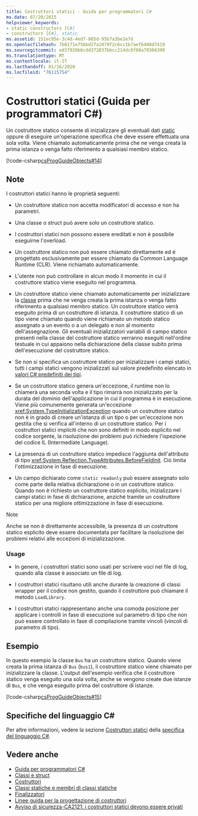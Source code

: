 ```yaml
---
title: Costruttori statici - Guida per programmatori C#
ms.date: 07/20/2015
helpviewer_keywords:
- static constructors [C#]
- constructors [C#], static
ms.assetid: 151ec95e-3c4d-4ed7-885d-95b7a3be2e7d
ms.openlocfilehash: 7b8171e75bbd27a1079f2c6cc1b7aef6400d7419
ms.sourcegitcommit: ed3f926b6cdd372037bbcc214dc8f08a70366390
ms.translationtype: MT
ms.contentlocale: it-IT
ms.lasthandoff: 01/16/2020
ms.locfileid: "76115754"
---
```

# <a name="static-constructors-c-programming-guide"></a>Costruttori statici (Guida per programmatori C#)
Un costruttore statico consente di inizializzare gli eventuali dati [static](../../language-reference/keywords/static.md) oppure di eseguire un'operazione specifica che deve essere effettuata una sola volta. Viene chiamato automaticamente prima che ne venga creata la prima istanza o venga fatto riferimento a qualsiasi membro statico.  
  
 [!code-csharp[csProgGuideObjects#14](~/samples/snippets/csharp/VS_Snippets_VBCSharp/csProgGuideObjects/CS/Objects.cs#14)]  
 
## <a name="remarks"></a>Note
I costruttori statici hanno le proprietà seguenti:  
  
- Un costruttore statico non accetta modificatori di accesso e non ha parametri.  

- Una classe o struct può avere solo un costruttore statico.

- I costruttori statici non possono essere ereditati e non è possibile eseguirne l'overload.

- Un costruttore statico non può essere chiamato direttamente ed è progettato esclusivamente per essere chiamato da Common Language Runtime (CLR). Viene richiamato automaticamente.

- L'utente non può controllare in alcun modo il momento in cui il costruttore statico viene eseguito nel programma.
  
- Un costruttore statico viene chiamato automaticamente per inizializzare la [classe](../../language-reference/keywords/class.md) prima che ne venga creata la prima istanza o venga fatto riferimento a qualsiasi membro statico. Un costruttore statico verrà eseguito prima di un costruttore di istanza. Il costruttore statico di un tipo viene chiamato quando viene richiamato un metodo statico assegnato a un evento o a un delegato e non al momento dell'assegnazione. Gli eventuali inizializzatori variabili di campo statico presenti nella classe del costruttore statico verranno eseguiti nell'ordine testuale in cui appaiono nella dichiarazione della classe subito prima dell'esecuzione del costruttore statico.

- Se non si specifica un costruttore statico per inizializzare i campi statici, tutti i campi statici vengono inizializzati sul valore predefinito elencato in [valori C# predefiniti dei tipi](../../language-reference/builtin-types/default-values.md).
  
- Se un costruttore statico genera un'eccezione, il runtime non lo chiamerà una seconda volta e il tipo rimarrà non inizializzato per la durata del dominio dell'applicazione in cui il programma è in esecuzione. Viene più comunemente generata un'eccezione <xref:System.TypeInitializationException> quando un costruttore statico non è in grado di creare un'istanza di un tipo o per un'eccezione non gestita che si verifica all'interno di un costruttore statico. Per i costruttori statici impliciti che non sono definiti in modo esplicito nel codice sorgente, la risoluzione dei problemi può richiedere l'ispezione del codice IL (Intermediate Language).

- La presenza di un costruttore statico impedisce l'aggiunta dell'attributo di tipo <xref:System.Reflection.TypeAttributes.BeforeFieldInit>. Ciò limita l'ottimizzazione in fase di esecuzione.

- Un campo dichiarato come `static readonly` può essere assegnato solo come parte della relativa dichiarazione o in un costruttore statico. Quando non è richiesto un costruttore statico esplicito, inizializzare i campi statici in fase di dichiarazione, anziché tramite un costruttore statico per una migliore ottimizzazione in fase di esecuzione.

> [!Note]
> Anche se non è direttamente accessibile, la presenza di un costruttore statico esplicito deve essere documentata per facilitare la risoluzione dei problemi relativi alle eccezioni di inizializzazione.

### <a name="usage"></a>Usage

- In genere, i costruttori statici sono usati per scrivere voci nel file di log, quando alla classe è associato un file di log.  
- I costruttori statici risultano utili anche durante la creazione di classi wrapper per il codice non gestito, quando il costruttore può chiamare il metodo `LoadLibrary`.  

- I costruttori statici rappresentano anche una comoda posizione per applicare i controlli in fase di esecuzione sul parametro di tipo che non può essere controllato in fase di compilazione tramite vincoli (vincoli di parametro di tipo).

## <a name="example"></a>Esempio
 In questo esempio la classe `Bus` ha un costruttore statico. Quando viene creata la prima istanza di `Bus` (`bus1`), il costruttore statico viene chiamato per inizializzare la classe. L'output dell'esempio verifica che il costruttore statico venga eseguito una sola volta, anche se vengono create due istanze di `Bus`, e che venga eseguito prima del costruttore di istanze.  
  
 [!code-csharp[csProgGuideObjects#15](~/samples/snippets/csharp/VS_Snippets_VBCSharp/csProgGuideObjects/CS/Objects.cs#15)]
 
## <a name="c-language-specification"></a>Specifiche del linguaggio C#
Per altre informazioni, vedere la sezione [Costruttori statici](~/_csharplang/spec/classes.md#static-constructors) della [specifica del linguaggio C#](~/_csharplang/spec/introduction.md).
  
## <a name="see-also"></a>Vedere anche

- [Guida per programmatori C#](../index.md)
- [Classi e struct](./index.md)
- [Costruttori](./constructors.md)
- [Classi statiche e membri di classi statiche](./static-classes-and-static-class-members.md)
- [Finalizzatori](./destructors.md)
- [Linee guida per la progettazione di costruttori](../../../standard/design-guidelines/constructor.md#type-constructor-guidelines)
- [Avviso di sicurezza-CA2121: i costruttori statici devono essere privati](https://docs.microsoft.com/visualstudio/code-quality/ca2121-static-constructors-should-be-private)
